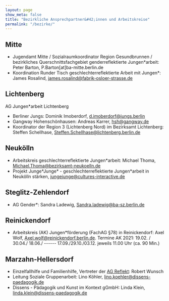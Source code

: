 ```yaml
---
layout: page
show_meta: false
title: "Bezirkliche Ansprechpartner&#42;innen und Arbeitskreise"
permalink: "/bezirke/"
---
```


## Mitte
* Jugendamt Mitte / Sozialraumkoordinator Region Gesundbrunnen / bezirkliches Querschnittsfachgebiet genderreflektierte Jungen&#42;arbeit: Peter Barton, P.Barton[at]ba-mitte.berlin.de
* Koordination Runder Tisch geschlechterreflektierte Arbeit mit Jungen&#42;: James Rosalind, james.rosalind@fabrik-osloer-strasse.de

## Lichtenberg
AG Jungen&#42;arbeit Lichtenberg
* Berliner Jungs: Dominik Imoberdorf, d.imoberdorf@jungs.berlin
* Gangway Hohenschönhausen: Andreas Karrer, hsh@gangway.de
* Koordinator der Region 3 (Lichtenberg Nord) im Bezirksamt Lichtenberg: Steffen Schellhase, Steffen.Schellhase@lichtenberg.berlin.de

## Neukölln
* Arbeitskreis geschlechterreflektierte Jungen&#42;arbeit: Michael Thoma, Michael.Thoma@bezirksamt-neukoelln.de
* Projekt Junge&#42;Junge&#42; - geschlechterreflektierte Jungen&#42;arbeit in
Neukölln stärken, jungejunge@cultures-interactive.de

## Steglitz-Zehlendorf
* AG Gender&#42;: Sandra Ladewig, Sandra.ladewig@ba-sz.berlin.de

## Reinickendorf
* Arbeitskreis (AK) Jungen&#42;förderung (FachAG §78) in Reinickendorf: Axel Wolf, Axel.wolf@reinickendorf.berlin.de. Termine AK 2021: 19.02. / 30.04./ 18.06./  ------ 17.09./29.10./03.12. jeweils 11.00 Uhr (ca. 90 Min.)

## Marzahn-Hellersdorf
* Einzelfallhilfe und Familienhilfe, Vertreter der [AG Reflekt](http://www.ag-gdiff.de/mitglieder-der-ag/): Robert Wunsch
* Leitung Soziale Gruppenarbeit: Lino Köhler, lino.koehler@dissens-paedagogik.de
* Dissens - Pädagogik und Kunst im Kontext gGmbH: Linda Klein, linda.klein@dissens-paedagogik.de
